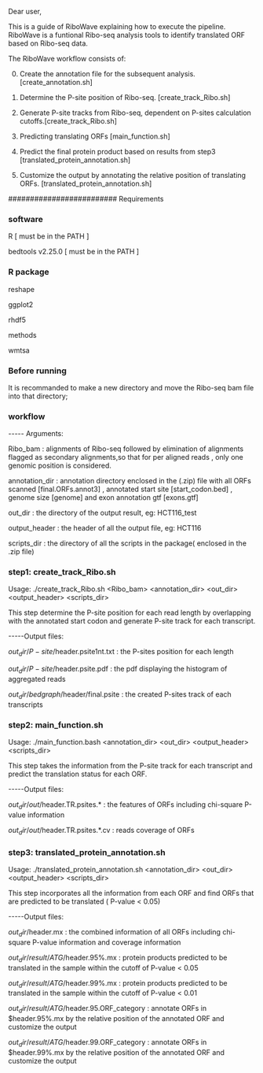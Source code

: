 Dear user,

This is a guide of RiboWave explaining how to execute the pipeline.
RiboWave is a funtional Ribo-seq analysis tools to identify translated ORF based on Ribo-seq data.

The RiboWave workflow consists of:

0) Create the annotation file for the subsequent analysis. [create_annotation.sh]

1) Determine the P-site position of Ribo-seq. [create_track_Ribo.sh]

2) Generate P-site tracks from Ribo-seq, dependent on P-sites calculation cutoffs.[create_track_Ribo.sh]

3) Predicting translating ORFs [main_function.sh]

4) Predict the final protein product based on results from step3 [translated_protein_annotation.sh]

5) Customize the output by annotating the relative position of translating ORFs. [translated_protein_annotation.sh]


######################### Requirements
###                                                     software
R [ must be in the PATH ]

bedtools v2.25.0 [ must be in the PATH ]
###                                                     R package
reshape

ggplot2

rhdf5

methods

wmtsa


###                                                  Before running 

It is recommanded to make a new directory and move the Ribo-seq bam file into that directory;


###                                                     workflow

-----	Arguments:

Ribo_bam 	: alignments of Ribo-seq followed by elimination of alignments flagged as secondary alignments,so that for per aligned reads , only one genomic position is considered.

annotation_dir  : annotation directory enclosed in the (.zip) file with all ORFs scanned [final.ORFs.annot3] , annotated start site [start_codon.bed] , genome size [genome] and exon annotation gtf [exons.gtf]

out_dir 	: the directory of the output result, eg: HCT116_test

output_header 	: the header of all the output file, eg: HCT116

scripts_dir 	: the directory of all the scripts in the package( enclosed in the .zip file)


###                                             step1: create_track_Ribo.sh

Usage: ./create_track_Ribo.sh <Ribo_bam> <annotation_dir> <out_dir> <output_header> <scripts_dir>

This step determine the P-site position for each read length by overlapping with the annotated start codon and generate P-site track for each transcript.


-----Output files:

$out_dir/P-site/$header.psite1nt.txt 	: the P-sites position for each length

$out_dir/P-site/$header.psite.pdf 	: the pdf displaying the histogram of aggregated reads

$out_dir/bedgraph/$header/final.psite 	: the created P-sites track of each transcripts 


### step2: main_function.sh

Usage: ./main_function.bash <annotation_dir> <out_dir> <output_header> <scripts_dir>

This step takes the information from the P-site track for each transcript and predict the translation status for each ORF.

-----Output files:

$out_dir/out/$header.TR.psites.* 	: the features of ORFs including chi-square P-value information

$out_dir/out/$header.TR.psites.*.cv 	: reads coverage of ORFs


### step3: translated_protein_annotation.sh

Usage: ./translated_protein_annotation.sh <annotation_dir> <out_dir> <output_header> <scripts_dir>

This step incorporates all the information from each ORF and find ORFs that are predicted to be translated ( P-value < 0.05) 

-----Output files:

$out_dir/$header.mx 			: the combined information of all ORFs including chi-square P-value information and coverage information

$out_dir/result/ATG/$header.95%.mx 	: protein products predicted to be translated in the sample within the cutoff of P-value < 0.05

$out_dir/result/ATG/$header.99%.mx 	: protein products predicted to be translated in the sample within the cutoff of P-value < 0.01

$out_dir/result/ATG/$header.95.ORF_category : annotate ORFs in $header.95%.mx by the relative position of the annotated ORF and customize the output

$out_dir/result/ATG/$header.99.ORF_category : annotate ORFs in $header.99%.mx by the relative position of the annotated ORF and customize the output


